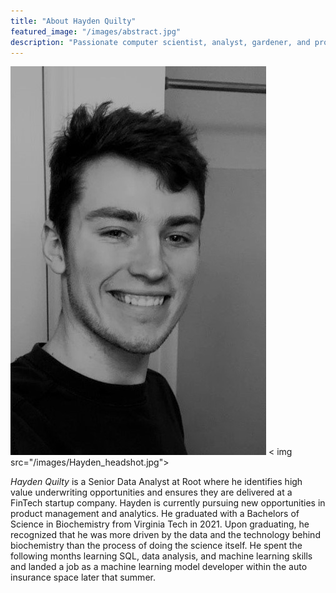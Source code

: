 ```yaml
---
title: "About Hayden Quilty"
featured_image: "/images/abstract.jpg"
description: "Passionate computer scientist, analyst, gardener, and product manager, posting about some of my interests."
---
```

!["Hayden Quilty, ca 2020"](/images/Hayden_headshot.jpg)
< img src="/images/Hayden_headshot.jpg">

_Hayden Quilty_ is a Senior Data Analyst at Root where he identifies high value underwriting opportunities and ensures they are delivered at a FinTech startup company. Hayden is currently pursuing new opportunities in product management and analytics. He graduated with a Bachelors of Science in Biochemistry from Virginia Tech in 2021. Upon graduating, he recognized that he was more driven by the data and the technology behind biochemistry than the process of doing the science itself. He spent the following months learning SQL, data analysis, and machine learning skills and landed a job as a machine learning model developer within the auto insurance space later that summer. 
